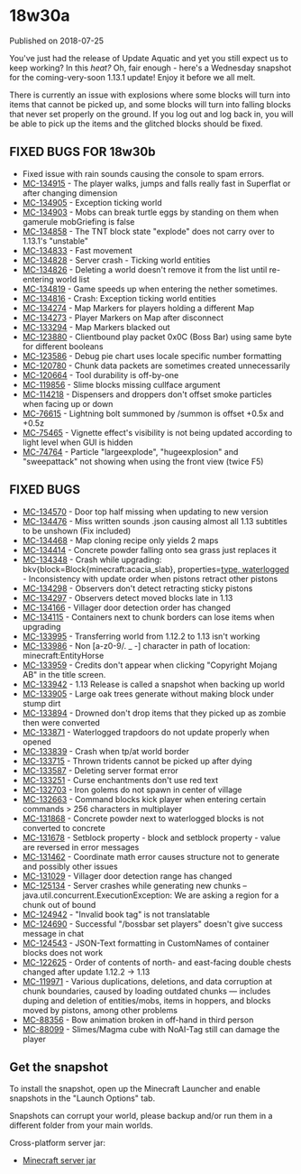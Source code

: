 # 18w30a
Published on 2018-07-25

You've just had the release of Update Aquatic and yet you still expect us to
keep working? In this _heat?_ Oh, fair enough - here's a Wednesday snapshot
for the coming-very-soon 1.13.1 update! Enjoy it before we all melt.

There is currently an issue with explosions where some blocks will turn into
items that cannot be picked up, and some blocks will turn into falling blocks
that never set properly on the ground. If you log out and log back in, you
will be able to pick up the items and the glitched blocks should be fixed.

##  FIXED BUGS FOR 18w30b

  * Fixed issue with rain sounds causing the console to spam errors.
  * [MC-134915](https://bugs.mojang.com/browse/MC-134915) \- The player walks, jumps and falls really fast in Superflat or after changing dimension
  * [MC-134905](https://bugs.mojang.com/browse/MC-134905) \- Exception ticking world
  * [MC-134903](https://bugs.mojang.com/browse/MC-134903) \- Mobs can break turtle eggs by standing on them when gamerule mobGriefing is false
  * [MC-134858](https://bugs.mojang.com/browse/MC-134858) \- The TNT block state "explode" does not carry over to 1.13.1's "unstable"
  * [MC-134833](https://bugs.mojang.com/browse/MC-134833) \- Fast movement
  * [MC-134828](https://bugs.mojang.com/browse/MC-134828) \- Server crash - Ticking world entities
  * [MC-134826](https://bugs.mojang.com/browse/MC-134826) \- Deleting a world doesn't remove it from the list until re-entering world list
  * [MC-134819](https://bugs.mojang.com/browse/MC-134819) \- Game speeds up when entering the nether sometimes.
  * [MC-134816](https://bugs.mojang.com/browse/MC-134816) \- Crash: Exception ticking world entities
  * [MC-134274](https://bugs.mojang.com/browse/MC-134274) \- Map Markers for players holding a different Map
  * [MC-134273](https://bugs.mojang.com/browse/MC-134273) \- Player Markers on Map after disconnect
  * [MC-133294](https://bugs.mojang.com/browse/MC-133294) \- Map Markers blacked out
  * [MC-123880](https://bugs.mojang.com/browse/MC-123880) \- Clientbound play packet 0x0C (Boss Bar) using same byte for different booleans
  * [MC-123586](https://bugs.mojang.com/browse/MC-123586) \- Debug pie chart uses locale specific number formatting
  * [MC-120780](https://bugs.mojang.com/browse/MC-120780) \- Chunk data packets are sometimes created unnecessarily
  * [MC-120664](https://bugs.mojang.com/browse/MC-120664) \- Tool durability is off-by-one
  * [MC-119856](https://bugs.mojang.com/browse/MC-119856) \- Slime blocks missing cullface argument
  * [MC-114218](https://bugs.mojang.com/browse/MC-114218) \- Dispensers and droppers don't offset smoke particles when facing up or down
  * [MC-76615](https://bugs.mojang.com/browse/MC-76615) \- Lightning bolt summoned by /summon is offset +0.5x and +0.5z
  * [MC-75465](https://bugs.mojang.com/browse/MC-75465) \- Vignette effect's visibility is not being updated according to light level when GUI is hidden
  * [MC-74764](https://bugs.mojang.com/browse/MC-74764) \- Particle "largeexplode", "hugeexplosion" and "sweepattack" not showing when using the front view (twice F5)

##  FIXED BUGS

  * [MC-134570](https://bugs.mojang.com/browse/MC-134570) \- Door top half missing when updating to new version
  * [MC-134476](https://bugs.mojang.com/browse/MC-134476) \- Miss written sounds .json causing almost all 1.13 subtitles to be unshown (Fix included)
  * [MC-134468](https://bugs.mojang.com/browse/MC-134468) \- Map cloning recipe only yields 2 maps
  * [MC-134414](https://bugs.mojang.com/browse/MC-134414) \- Concrete powder falling onto sea grass just replaces it
  * [MC-134348](https://bugs.mojang.com/browse/MC-134348) \- Crash while upgrading: bkv{block=Block{minecraft:acacia_slab}, properties=[type, waterlogged](https://bugs.mojang.com/browse/MC-134300) \- Inconsistency with update order when pistons retract other pistons
  * [MC-134298](https://bugs.mojang.com/browse/MC-134298) \- Observers don't detect retracting sticky pistons
  * [MC-134297](https://bugs.mojang.com/browse/MC-134297) \- Observers detect moved blocks late in 1.13
  * [MC-134166](https://bugs.mojang.com/browse/MC-134166) \- Villager door detection order has changed
  * [MC-134115](https://bugs.mojang.com/browse/MC-134115) \- Containers next to chunk borders can lose items when upgrading
  * [MC-133995](https://bugs.mojang.com/browse/MC-133995) \- Transferring world from 1.12.2 to 1.13 isn't working
  * [MC-133986](https://bugs.mojang.com/browse/MC-133986) - Non [a-z0-9/. _ -] character in path of location: minecraft:EntityHorse
  * [MC-133959](https://bugs.mojang.com/browse/MC-133959) \- Credits don't appear when clicking "Copyright Mojang AB" in the title screen. 
  * [MC-133942](https://bugs.mojang.com/browse/MC-133942) \- 1.13 Release is called a snapshot when backing up world
  * [MC-133905](https://bugs.mojang.com/browse/MC-133905) \- Large oak trees generate without making block under stump dirt
  * [MC-133894](https://bugs.mojang.com/browse/MC-133894) \- Drowned don't drop items that they picked up as zombie then were converted 
  * [MC-133871](https://bugs.mojang.com/browse/MC-133871) \- Waterlogged trapdoors do not update properly when opened
  * [MC-133839](https://bugs.mojang.com/browse/MC-133839) \- Crash when tp/at world border
  * [MC-133715](https://bugs.mojang.com/browse/MC-133715) \- Thrown tridents cannot be picked up after dying
  * [MC-133587](https://bugs.mojang.com/browse/MC-133587) \- Deleting server format error
  * [MC-133251](https://bugs.mojang.com/browse/MC-133251) \- Curse enchantments don't use red text
  * [MC-132703](https://bugs.mojang.com/browse/MC-132703) \- Iron golems do not spawn in center of village
  * [MC-132663](https://bugs.mojang.com/browse/MC-132663) \- Command blocks kick player when entering certain commands > 256 characters in multiplayer
  * [MC-131868](https://bugs.mojang.com/browse/MC-131868) \- Concrete powder next to waterlogged blocks is not converted to concrete
  * [MC-131678](https://bugs.mojang.com/browse/MC-131678) \- Setblock property - block and setblock property - value are reversed in error messages
  * [MC-131462](https://bugs.mojang.com/browse/MC-131462) \- Coordinate math error causes structure not to generate and possibly other issues
  * [MC-131029](https://bugs.mojang.com/browse/MC-131029) \- Villager door detection range has changed
  * [MC-125134](https://bugs.mojang.com/browse/MC-125134) \- Server crashes while generating new chunks – java.util.concurrent.ExecutionException: We are asking a region for a chunk out of bound
  * [MC-124942](https://bugs.mojang.com/browse/MC-124942) \- "Invalid book tag" is not translatable
  * [MC-124690](https://bugs.mojang.com/browse/MC-124690) \- Successful "/bossbar set players" doesn't give success message in chat
  * [MC-124543](https://bugs.mojang.com/browse/MC-124543) \- JSON-Text formatting in CustomNames of container blocks does not work
  * [MC-122625](https://bugs.mojang.com/browse/MC-122625) \- Order of contents of north- and east-facing double chests changed after update 1.12.2 -> 1.13
  * [MC-119971](https://bugs.mojang.com/browse/MC-119971) \- Various duplications, deletions, and data corruption at chunk boundaries, caused by loading outdated chunks — includes duping and deletion of entities/mobs, items in hoppers, and blocks moved by pistons, among other problems
  * [MC-88356](https://bugs.mojang.com/browse/MC-88356) \- Bow animation broken in off-hand in third person
  * [MC-88099](https://bugs.mojang.com/browse/MC-88099) \- Slimes/Magma cube with NoAI-Tag still can damage the player 

##  Get the snapshot

To install the snapshot, open up the Minecraft Launcher and enable snapshots
in the "Launch Options" tab.

Snapshots can corrupt your world, please backup and/or run them in a different
folder from your main worlds.

Cross-platform server jar:

  * [Minecraft server jar](http://launcher.mojang.com/mc/game/18w30b/server/373b2fb24db8ed21d25483a986e9eb7f945c5277/server.jar)


